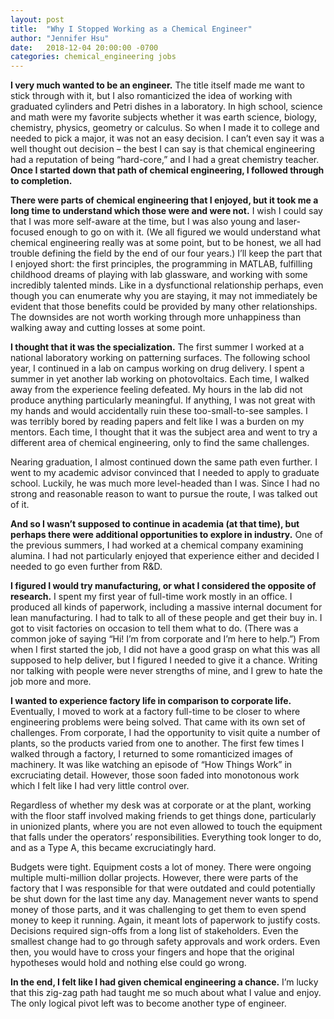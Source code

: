 ```yaml
---
layout: post
title:  "Why I Stopped Working as a Chemical Engineer"
author: "Jennifer Hsu"
date:   2018-12-04 20:00:00 -0700
categories: chemical_engineering jobs
---
```


__I very much wanted to be an engineer.__ The title itself made me want to stick through with it, but I also romanticized the idea of working with graduated cylinders and Petri dishes in a laboratory. In high school, science and math were my favorite subjects whether it was earth science, biology, chemistry, physics, geometry or calculus. So when I made it to college and needed to pick a major, it was not an easy decision. I can’t even say it was a well thought out decision – the best I can say is that chemical engineering had a reputation of being “hard-core,” and I had a great chemistry teacher. __Once I started down that path of chemical engineering, I followed through to completion.__

__There were parts of chemical engineering that I enjoyed, but it took me a long time to understand which those were and were not.__ I wish I could say that I was more self-aware at the time, but I was also young and laser-focused enough to go on with it. (We all figured we would understand what chemical engineering really was at some point, but to be honest, we all had trouble defining the field by the end of our four years.) I’ll keep the part that I enjoyed short: the first principles, the programming in MATLAB, fulfilling childhood dreams of playing with lab glassware, and working with some incredibly talented minds. Like in a dysfunctional relationship perhaps, even though you can enumerate why you are staying, it may not immediately be evident that those benefits could be provided by many other relationships. The downsides are not worth working through more unhappiness than walking away and cutting losses at some point.

__I thought that it was the specialization.__ The first summer I worked at a national laboratory working on patterning surfaces. The following school year, I continued in a lab on campus working on drug delivery. I spent a summer in yet another lab working on photovoltaics. Each time, I walked away from the experience feeling defeated. My hours in the lab did not produce anything particularly meaningful. If anything, I was not great with my hands and would accidentally ruin these too-small-to-see samples. I was terribly bored by reading papers and felt like I was a burden on my mentors. Each time, I thought that it was the subject area and went to try a different area of chemical engineering, only to find the same challenges.

Nearing graduation, I almost continued down the same path even further. I went to my academic advisor convinced that I needed to apply to graduate school. Luckily, he was much more level-headed than I was. Since I had no strong and reasonable reason to want to pursue the route, I was talked out of it.

__And so I wasn’t supposed to continue in academia (at that time), but perhaps there were additional opportunities to explore in industry.__ One of the previous summers, I had worked at a chemical company examining alumina. I had not particularly enjoyed that experience either and decided I needed to go even further from R&D.

__I figured I would try manufacturing, or what I considered the opposite of research.__ I spent my first year of full-time work mostly in an office. I produced all kinds of paperwork, including a massive internal document for lean manufacturing. I had to talk to all of these people and get their buy in. I got to visit factories on occasion to tell them what to do. (There was a common joke of saying “Hi! I’m from corporate and I’m here to help.”) From when I first started the job, I did not have a good grasp on what this was all supposed to help deliver, but I figured I needed to give it a chance. Writing nor talking with people were never strengths of mine, and I grew to hate the job more and more.

__I wanted to experience factory life in comparison to corporate life.__ Eventually, I moved to work at a factory full-time to be closer to where engineering problems were being solved. That came with its own set of challenges.
From corporate, I had the opportunity to visit quite a number of plants, so the products varied from one to another.  The first few times I walked through a factory, I returned to some romanticized images of machinery. It was like watching an episode of “How Things Work” in excruciating detail. However, those soon faded into monotonous work which I felt like I had very little control over.

Regardless of whether my desk was at corporate or at the plant, working with the floor staff involved making friends to get things done, particularly in unionized plants, where you are not even allowed to touch the equipment that falls under the operators’ responsibilities. Everything took longer to do, and as a Type A, this became excruciatingly hard.

Budgets were tight. Equipment costs a lot of money. There were ongoing multiple multi-million dollar projects. However, there were parts of the factory that I was responsible for that were outdated and could potentially be shut down for the last time any day. Management never wants to spend money of those parts, and it was challenging to get them to even spend money to keep it running. Again, it meant lots of paperwork to justify costs. Decisions required sign-offs from a long list of stakeholders. Even the smallest change had to go through safety approvals and work orders. Even then, you would have to cross your fingers and hope that the original hypotheses would hold and nothing else could go wrong.

__In the end, I felt like I had given chemical engineering a chance.__ I’m lucky that this zig-zag path had taught me so much about what I value and enjoy. The only logical pivot left was to become another type of engineer.
